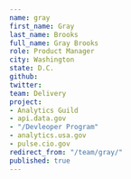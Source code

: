 ```yaml
---
name: gray
first_name: Gray
last_name: Brooks
full_name: Gray Brooks
role: Product Manager
city: Washington
state: D.C.
github: 
twitter: 
team: Delivery
project:
- Analytics Guild
- api.data.gov
- "/Devleoper Program"
- analytics.usa.gov
- pulse.cio.gov
redirect_from: "/team/gray/"
published: true
---
```


